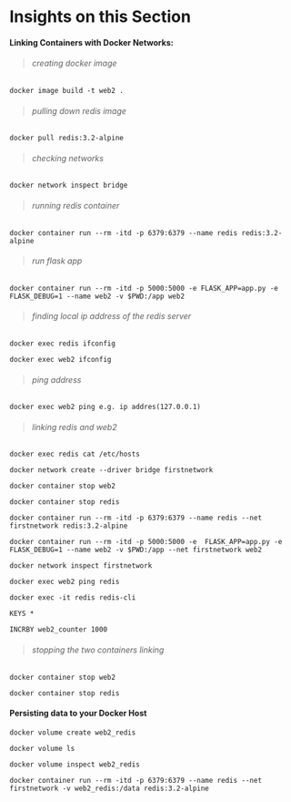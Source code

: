 # Insights on this Section
#### Linking Containers with Docker Networks:
> ###### creating docker image
```
docker image build -t web2 .
```
> ###### pulling down redis image
```
docker pull redis:3.2-alpine
```
> ###### checking networks
```
docker network inspect bridge
```
> ###### running redis container
```
docker container run --rm -itd -p 6379:6379 --name redis redis:3.2-alpine
```
> ###### run flask app
```
docker container run --rm -itd -p 5000:5000 -e FLASK_APP=app.py -e FLASK_DEBUG=1 --name web2 -v $PWD:/app web2
```
> ###### finding local ip address of the redis server
```
docker exec redis ifconfig

docker exec web2 ifconfig
```
> ###### ping address
```
docker exec web2 ping e.g. ip addres(127.0.0.1)
```
> ###### linking redis and web2
```
docker exec redis cat /etc/hosts

docker network create --driver bridge firstnetwork

docker container stop web2

docker container stop redis

docker container run --rm -itd -p 6379:6379 --name redis --net firstnetwork redis:3.2-alpine

docker container run --rm -itd -p 5000:5000 -e  FLASK_APP=app.py -e FLASK_DEBUG=1 --name web2 -v $PWD:/app --net firstnetwork web2

docker network inspect firstnetwork

docker exec web2 ping redis

docker exec -it redis redis-cli

KEYS *

INCRBY web2_counter 1000
```
> ###### stopping the two containers linking
```
docker container stop web2

docker container stop redis
```
#### Persisting data to your Docker Host
```
docker volume create web2_redis

docker volume ls

docker volume inspect web2_redis

docker container run --rm -itd -p 6379:6379 --name redis --net firstnetwork -v web2_redis:/data redis:3.2-alpine
```
